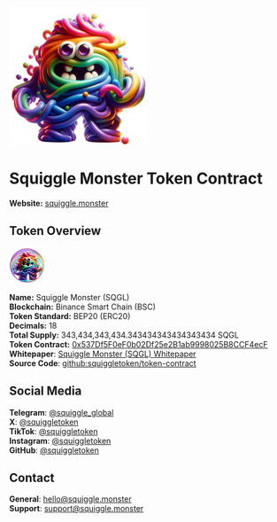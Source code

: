 <img src="https://github.com/squiggletoken/.github/raw/main/profile/IMG_9203.webp" width="250" alt="Squiggle Monster" />

# Squiggle Monster Token Contract

**Website:** [squiggle.monster](https://squiggle.monster)

## Token Overview

<img src="https://github.com/squiggletoken/token-contract/raw/main/squiggle-monster-token-logo.png" width="64" alt="Squiggle Monster (SQGL)" />

**Name:** Squiggle Monster (SQGL)  
**Blockchain:** Binance Smart Chain (BSC)  
**Token Standard:** BEP20 (ERC20)  
**Decimals:** 18  
**Total Supply:** 343,434,343,434.343434343434343434 SQGL  
**Token Contract:** [0x537Df5F0eF0b02Df25e2B1ab9998025B8CCF4ecF](https://bscscan.com/token/0x537Df5F0eF0b02Df25e2B1ab9998025B8CCF4ecF)  
**Whitepaper**: [Squiggle Monster (SQGL) Whitepaper](https://squiggle.monster/sqgl-whitepaper.pdf)  
**Source Code**: [github:squiggletoken/token-contract](https://github.com/squiggletoken/token-contract)

## Social Media

**Telegram**: [@squiggle_global](https://t.me/squiggle_global)  
**X**: [@squiggletoken](https://x.com/squiggletoken)  
**TikTok**: [@squiggletoken](https://tiktok.com/@squiggletoken)  
**Instagram**: [@squiggletoken](https://instagram.com/squiggletoken)  
**GitHub**: [@squiggletoken](https://github.com/squiggletoken)

## Contact

**General**: [hello@squiggle.monster](mailto:hello@squiggle.monster)  
**Support**: [support@squiggle.monster](mailto:support@squiggle.monster)
